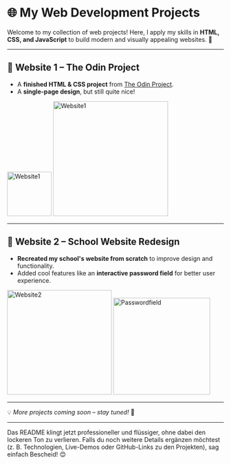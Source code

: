 # 🌐 My Web Development Projects  

Welcome to my collection of web projects! Here, I apply my skills in **HTML, CSS, and JavaScript** to build modern and visually appealing websites. 🚀  

---

## 🎨 Website 1 – The Odin Project  

- A **finished HTML & CSS project** from [The Odin Project](https://www.theodinproject.com/paths/foundations/courses/foundations).  
- A **single-page design**, but still quite nice!  

<img width="103" alt="Website1" src="https://github.com/user-attachments/assets/94bc8ff0-6be2-4862-8913-539772527bb6" />  
<img width="267" alt="Website1" src="https://github.com/user-attachments/assets/ef64d9ef-9c6f-4afc-99d3-301851db28a5" />  

---

## 🏫 Website 2 – School Website Redesign  

- **Recreated my school's website from scratch** to improve design and functionality.  
- Added cool features like an **interactive password field** for better user experience.  

<img width="243" alt="Website2" src="https://github.com/user-attachments/assets/cf00e09a-5024-442b-8e1a-de5023f5e30d" />  
<img width="225" alt="Passwordfield" src="https://github.com/user-attachments/assets/6ffa3571-3512-4bdf-a99a-fa536cdacd98" />  

---

💡 *More projects coming soon – stay tuned!* 🚀  

---

Das README klingt jetzt professioneller und flüssiger, ohne dabei den lockeren Ton zu verlieren. Falls du noch weitere Details ergänzen möchtest (z. B. Technologien, Live-Demos oder GitHub-Links zu den Projekten), sag einfach Bescheid! 😊
